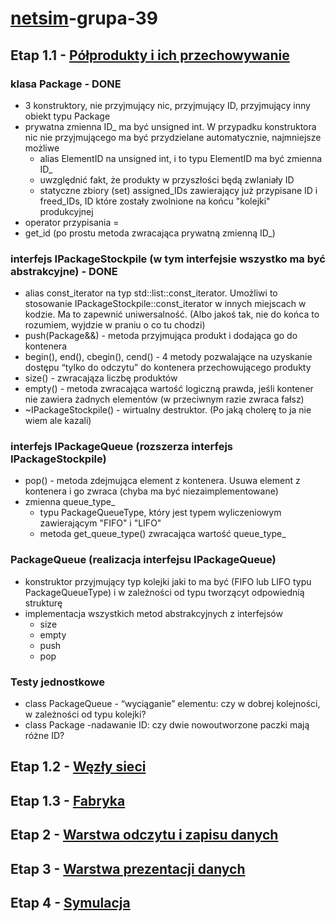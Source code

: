 # [netsim](http://home.agh.edu.pl/~mdig/dokuwiki/doku.php?id=teaching:programming:soft-dev:topics:net-simulation:start)-grupa-39
## Etap 1.1 - [Półprodukty i ich przechowywanie](http://home.agh.edu.pl/~mdig/dokuwiki/doku.php?id=teaching:programming:soft-dev:topics:net-simulation:part_storage)
### klasa Package - DONE
* 3 konstruktory, nie przyjmujący nic, przyjmujący ID, przyjmujący inny obiekt typu Package
* prywatna zmienna ID_ ma być unsigned int. W przypadku konstruktora nic nie przyjmującego ma być przydzielane automatycznie, najmniejsze możliwe
  * alias ElementID na unsigned int, i to typu ElementID ma być zmienna ID_
  * uwzględnić fakt, że produkty w przyszłości będą zwlaniały ID
  * statyczne zbiory (set<ElementID>) assigned_IDs zawierający już przypisane ID i freed_IDs, ID które zostały zwolnione na końcu "kolejki" produkcyjnej
* operator przypisania =
* get_id (po prostu metoda zwracająca prywatną zmienną ID_)
 
 ### interfejs IPackageStockpile (w tym interfejsie wszystko ma być abstrakcyjne) - DONE
* alias const_iterator na typ std::list<Package>::const_iterator. Umożliwi to stosowanie IPackageStockpile::const_iterator w innych miejscach w kodzie. Ma to zapewnić uniwersalność. (Albo jakoś tak, nie do końca to rozumiem, wyjdzie w praniu o co tu chodzi)
* push(Package&&) - metoda przyjmująca produkt i dodająca go do kontenera
* begin(), end(), cbegin(), cend() - 4 metody pozwalające na uzyskanie dostępu “tylko do odczytu” do kontenera przechowującego produkty
* size() - zwracająza liczbę produktów
* empty() - metoda zwracająca wartość logiczną prawda, jeśli kontener nie zawiera żadnych elementów (w przeciwnym razie zwraca fałsz)
* ~IPackageStockpile() - wirtualny destruktor. (Po jaką cholerę to ja nie wiem ale kazali)

### interfejs IPackageQueue (rozszerza interfejs IPackageStockpile)
* pop() - metoda zdejmująca element z  kontenera. Usuwa element z kontenera i go zwraca (chyba ma być niezaimplementowane)
* zmienna queue_type_
  * typu PackageQueueType, który jest typem wyliczeniowym zawierającym "FIFO" i "LIFO"
  * metoda get_queue_type() zwracająca wartość queue_type_

### PackageQueue (realizacja interfejsu IPackageQueue)
* konstruktor przyjmujący typ kolejki jaki to ma być (FIFO lub LIFO typu PackageQueueType) i w zależności od typu tworzącyt odpowiednią strukturę
* implementacja wszystkich metod abstrakcyjnych z interfejsów
  * size
  * empty
  * push
  * pop

### Testy jednostkowe
* class PackageQueue - “wyciąganie” elementu: czy w dobrej kolejności, w zależności od typu kolejki?
* class Package -nadawanie ID: czy dwie nowoutworzone paczki mają różne ID?

## Etap 1.2 - [Węzły sieci](http://home.agh.edu.pl/~mdig/dokuwiki/doku.php?id=teaching:programming:soft-dev:topics:net-simulation:part_nodes)
###
## Etap 1.3 - [Fabryka](http://home.agh.edu.pl/~mdig/dokuwiki/doku.php?id=teaching:programming:soft-dev:topics:net-simulation:part_factory)
## Etap 2 - [Warstwa odczytu i zapisu danych](http://home.agh.edu.pl/~mdig/dokuwiki/doku.php?id=teaching:programming:soft-dev:topics:net-simulation:part_io)
## Etap 3 - [Warstwa prezentacji danych](http://home.agh.edu.pl/~mdig/dokuwiki/doku.php?id=teaching:programming:soft-dev:topics:net-simulation:part_reports)
## Etap 4 - [Symulacja](http://home.agh.edu.pl/~mdig/dokuwiki/doku.php?id=teaching:programming:soft-dev:topics:net-simulation:part_simulation)
